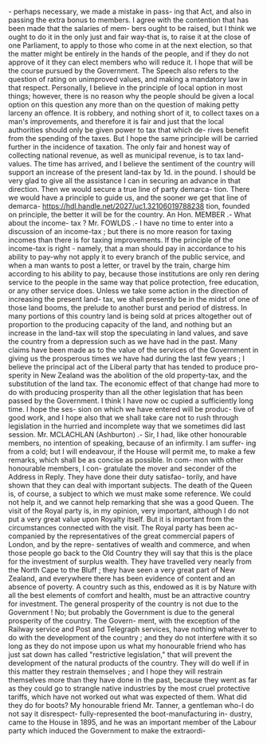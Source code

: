 \- perhaps necessary, we made a mistake in pass- ing that Act, and also in passing the extra bonus to members. I agree with the contention that has been made that the salaries of mem- bers ought to be raised, but I think we ought to do it in the only just and fair way-that is, to raise it at the close of one Parliament, to apply to those who come in at the next election, so that the matter might be entirely in the hands of the people, and if they do not approve of it they can elect members who will reduce it. I hope that will be the course pursued by the Government. The Speech also refers to the question of rating on unimproved values, and making a mandatory law in that respect. Personally, I believe in the principle of local option in most things; however, there is no reason why the people should be given a local option on this question any more than on the question of making petty larceny an offence. It is robbery, and nothing short of it, to collect taxes on a man's improvements, and therefore it is fair and just that the local authorities should only be given power to tax that which de- rives benefit from the spending of the taxes. But I hope the same principle will be carried further in the incidence of taxation. The only fair and honest way of collecting national revenue, as well as municipal revenue, is to tax land-values. The time has arrived, and I believe the sentiment of the country will support an increase of the present land-tax by 1d. in the pound. I should be very glad to give all the assistance I can in securing an advance in that direction. Then we would secure a true line of party demarca- tion. There we would have a principle to guide us, and the sooner we get that line of demarca- https://hdl.handle.net/2027/uc1.32106019788238 tion, founded on principle, the better it will be for the country. An Hon. MEMBER .- What about the income- tax ? Mr. FOWLDS .- I have no time to enter into a discussion of an income-tax ; but there is no more reason for taxing incomes than there is for taxing improvements. If the principle of the income-tax is right - namely, that a man should pay in accordance to his ability to pay-why not apply it to every branch of the public service, and when a man wants to post a letter, or travel by the train, charge him according to his ability to pay, because those institutions are only ren dering service to the people in the same way that police protection, free education, or any other service does. Unless we take some action in the direction of increasing the present land- tax, we shall presently be in the midst of one of those land booms, the prelude to another burst and period of distress. In many portions of this country land is being sold at prices altogether out of proportion to the producing capacity of the land, and nothing but an increase in the land-tax will stop the speculating in land values, and save the country from a depression such as we have had in the past. Many claims have been made as to the value of the services of the Government in giving us the prosperous times we have had during the last few years ; I believe the principal act of the Liberal party that has tended to produce pro- sperity in New Zealand was the abolition of the old property-tax, and the substitution of the land tax. The economic effect of that change had more to do with producing prosperity than all the other legislation that has been passed by the Government. I think I have now oc cupied a sufficiently long time. I hope the ses- sion on which we have entered will be produc- tive of good work, and I hope also that we shall take care not to rush through legislation in the hurried and incomplete way that we sometimes did last session. Mr. MCLACHLAN (Ashburton) .- Sir, I had, like other honourable members, no intention of speaking, because of an infirmity. I am suffer- ing from a cold; but I will endeavour, if the House will permit me, to make a few remarks, which shall be as concise as possible. In com- mon with other honourable members, I con- gratulate the mover and seconder of the Address in Reply. They have done their duty satisfao- torily, and have shown that they can deal with important subjects. The death of the Queen is, of course, a subject to which we must make some reference. We could not help it, and we cannot help remarking that she was a good Queen. The visit of the Royal party is, in my opinion, very important, although I do not put a very great value upon Royalty itself. But it is important from the circumstances connected with the visit. The Royal party has been ac- companied by the representatives of the great commercial papers of London, and by the repre- sentatives of wealth and commerce, and when those people go back to the Old Country they will say that this is the place for the investment of surplus wealth. They have travelled very nearly from the North Cape to the Bluff ; they have seen a very great part of New Zealand, and everywhere there has been evidence of content and an absence of poverty. A country such as this, endowed as it is by Nature with all the best elements of comfort and health, must be an attractive country for investment. The general prosperity of the country is not due to the Government ! No; but probably the Government is due to the general prosperity of the country. The Govern- ment, with the exception of the Railway service and Post and Telegraph services, have nothing whatever to do with the development of the country ; and they do not interfere with it so long as they do not impose upon us what my honourable friend who has just sat down has called "restrictive legislation," that will prevent the development of the natural products of the country. They will do well if in this matter they restrain themselves ; and I hope they will restrain themselves more than they have done in the past, because they went as far as they could go to strangle native industries by the most cruel protective tariffs, which have not worked out what was expected of them. What did they do for boots? My honourable friend Mr. Tanner, a gentleman who-I do not say it disrespect- fully-represented the boot-manufacturing in- dustry, came to the House in 1895, and he was an important member of the Labour party which induced the Government to make the extraordi- 